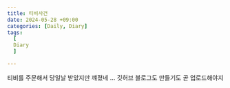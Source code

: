 ```yaml
---
title: 티비사건
date: 2024-05-28 +09:00
categories: [Daily, Diary]
tags:
  [
  Diary 
  ]

---
```


티비를 주문해서 당일날 받았지만 꺠졌네 ... 깃허브 블로그도 만들기도 곧 업로드해야지